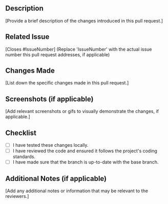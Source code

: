 ## Description

[Provide a brief description of the changes introduced in this pull request.]

## Related Issue

[Closes #IssueNumber] (Replace 'IssueNumber' with the actual issue number this pull request addresses, if applicable)

## Changes Made

[List down the specific changes made in this pull request.]

## Screenshots (if applicable)

[Add relevant screenshots or gifs to visually demonstrate the changes, if applicable.]

## Checklist

- [ ] I have tested these changes locally.
- [ ] I have reviewed the code and ensured it follows the project's coding standards.
- [ ] I have made sure that the branch is up-to-date with the base branch.

## Additional Notes (if applicable)

[Add any additional notes or information that may be relevant to the reviewers.]

